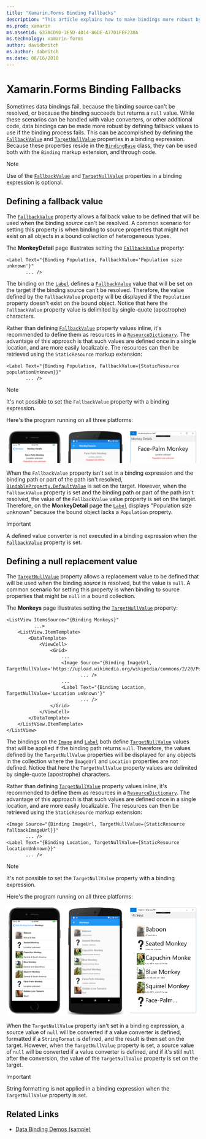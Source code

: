 ```yaml
---
title: "Xamarin.Forms Binding Fallbacks"
description: "This article explains how to make bindings more robust by defining fallback values that will be used if binding fails."
ms.prod: xamarin
ms.assetid: 637ACD9D-3E5D-4014-86DE-A77D1FEF238A
ms.technology: xamarin-forms
author: davidbritch
ms.author: dabritch
ms.date: 08/16/2018
---
```


# Xamarin.Forms Binding Fallbacks

Sometimes data bindings fail, because the binding source can't be resolved, or because the binding succeeds but returns a `null` value. While these scenarios can be handled with value converters, or other additional code, data bindings can be made more robust by defining fallback values to use if the binding process fails. This can be accomplished by defining the [`FallbackValue`](xref:Xamarin.Forms.BindingBase.FallbackValue) and [`TargetNullValue`](xref:Xamarin.Forms.BindingBase.TargetNullValue) properties in a binding expression. Because these properties reside in the [`BindingBase`](xref:Xamarin.Forms.BindingBase) class, they can be used both with the `Binding` markup extension, and through code.

> [!NOTE]
> Use of the [`FallbackValue`](xref:Xamarin.Forms.BindingBase.FallbackValue) and [`TargetNullValue`](xref:Xamarin.Forms.BindingBase.TargetNullValue) properties in a binding expression is optional.

## Defining a fallback value

The [`FallbackValue`](xref:Xamarin.Forms.BindingBase.FallbackValue) property allows a fallback value to be defined that will be used when the binding *source* can't be resolved. A common scenario for setting this property is when binding to source properties that might not exist on all objects in a bound collection of heterogeneous types.

The **MonkeyDetail** page illustrates setting the [`FallbackValue`](xref:Xamarin.Forms.BindingBase.FallbackValue) property:

```xaml
<Label Text="{Binding Population, FallbackValue='Population size unknown'}"
       ... />   
```

The binding on the [`Label`](xref:Xamarin.Forms.Label) defines a [`FallbackValue`](xref:Xamarin.Forms.BindingBase.FallbackValue) value that will be set on the target if the binding source can't be resolved. Therefore, the value defined by the `FallbackValue` property will be displayed if the `Population` property doesn't exist on the bound object. Notice that here the `FallbackValue` property value is delimited by single-quote (apostrophe) characters.

Rather than defining [`FallbackValue`](xref:Xamarin.Forms.BindingBase.FallbackValue) property values inline, it's recommended to define them as resources in a [`ResourceDictionary`](xref:Xamarin.Forms.ResourceDictionary). The advantage of this approach is that such values are defined once in a single location, and are more easily localizable. The resources can then be retrieved using the `StaticResource` markup extension:

```xaml
<Label Text="{Binding Population, FallbackValue={StaticResource populationUnknown}}"
       ... />  
```

> [!NOTE]
> It's not possible to set the `FallbackValue` property with a binding expression.

Here's the program running on all three platforms:

![FallbackValue Binding](binding-fallbacks-images/bindingunavailable-detail-cropped.png "FallbackValue Binding")

When the `FallbackValue` property isn't set in a binding expression and the binding path or part of the path isn't resolved, [`BindableProperty.DefaultValue`](xref:Xamarin.Forms.BindableProperty.DefaultValue) is set on the target. However, when the `FallbackValue` property is set and the binding path or part of the path isn't resolved, the value of the `FallbackValue` value property is set on the target. Therefore, on the **MonkeyDetail** page the [`Label`](xref:Xamarin.Forms.Label) displays "Population size unknown" because the bound object lacks a `Population` property.

> [!IMPORTANT]
> A defined value converter is not executed in a binding expression when the [`FallbackValue`](xref:Xamarin.Forms.BindingBase.FallbackValue) property is set.

## Defining a null replacement value

The [`TargetNullValue`](xref:Xamarin.Forms.BindingBase.TargetNullValue) property allows a replacement value to be defined that will be used when the binding *source* is resolved, but the value is `null`. A common scenario for setting this property is when binding to source properties that might be `null` in a bound collection.

The **Monkeys** page illustrates setting the [`TargetNullValue`](xref:Xamarin.Forms.BindingBase.TargetNullValue) property:

```xaml
<ListView ItemsSource="{Binding Monkeys}"
          ...>
    <ListView.ItemTemplate>
        <DataTemplate>
            <ViewCell>
                <Grid>
                    ...
                    <Image Source="{Binding ImageUrl, TargetNullValue='https://upload.wikimedia.org/wikipedia/commons/2/20/Point_d_interrogation.jpg'}"
                           ... />
                    ...
                    <Label Text="{Binding Location, TargetNullValue='Location unknown'}"
                           ... />
                </Grid>
            </ViewCell>
        </DataTemplate>
    </ListView.ItemTemplate>
</ListView>
```

The bindings on the [`Image`](xref:Xamarin.Forms.Image) and [`Label`](xref:Xamarin.Forms.Label) both define [`TargetNullValue`](xref:Xamarin.Forms.BindingBase.TargetNullValue) values that will be applied if the binding path returns `null`. Therefore, the values defined by the `TargetNullValue` properties will be displayed for any objects in the collection where the `ImageUrl` and `Location` properties are not defined. Notice that here the `TargetNullValue` property values are delimited by single-quote (apostrophe) characters.

Rather than defining [`TargetNullValue`](xref:Xamarin.Forms.BindingBase.TargetNullValue) property values inline, it's recommended to define them as resources in a [`ResourceDictionary`](xref:Xamarin.Forms.ResourceDictionary). The advantage of this approach is that such values are defined once in a single location, and are more easily localizable. The resources can then be retrieved using the `StaticResource` markup extension:

```xaml
<Image Source="{Binding ImageUrl, TargetNullValue={StaticResource fallbackImageUrl}}"
       ... />
<Label Text="{Binding Location, TargetNullValue={StaticResource locationUnknown}}"
       ... />
```

> [!NOTE]
> It's not possible to set the `TargetNullValue` property with a binding expression.

Here's the program running on all three platforms:

[![TargetNullValue Binding](binding-fallbacks-images/bindingunavailable-small.png "TargetNullValue Binding")](binding-fallbacks-images/bindingunavailable-large.png#lightbox "TargetNullValue Binding")

When the `TargetNullValue` property isn't set in a binding expression, a source value of `null` will be converted if a value converter is defined, formatted if a `StringFormat` is defined, and the result is then set on the target. However, when the `TargetNullValue` property is set, a source value of `null` will be converted if a value converter is defined, and if it's still `null` after the conversion, the value of the `TargetNullValue` property is set on the target.

> [!IMPORTANT]
> String formatting is not applied in a binding expression when the `TargetNullValue` property is set.

## Related Links

- [Data Binding Demos (sample)](https://developer.xamarin.com/samples/xamarin-forms/DataBindingDemos/)
